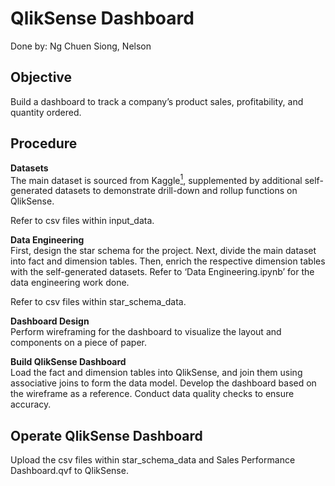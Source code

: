 # QlikSense Dashboard
Done by: Ng Chuen Siong, Nelson

## Objective
Build a dashboard to track a company’s product sales, profitability, and quantity ordered. <br>

## Procedure
<b>Datasets</b><br>
The main dataset is sourced from Kaggle<a href="https://www.kaggle.com/datasets/beekiran/sales-data-analysis"><sup>1</sup></a>, supplemented by additional self-generated datasets to demonstrate drill-down and rollup functions on QlikSense. <br>

Refer to csv files within input_data.<br>

<b>Data Engineering</b><br>
First, design the star schema for the project. Next, divide the main dataset into fact and dimension tables. Then, enrich the respective dimension tables with the self-generated datasets. Refer to ‘Data Engineering.ipynb’ for the data engineering work done. <br>

Refer to csv files within star_schema_data.<br>

<b>Dashboard Design</b><br>
Perform wireframing for the dashboard to visualize the layout and components on a piece of paper.<br>

<b>Build QlikSense Dashboard</b><br>
Load the fact and dimension tables into QlikSense, and join them using associative joins to form the data model. Develop the dashboard based on the wireframe as a reference. Conduct data quality checks to ensure accuracy. <br>

## Operate QlikSense Dashboard
Upload the csv files within star_schema_data and Sales Performance Dashboard.qvf to QlikSense.<br>
